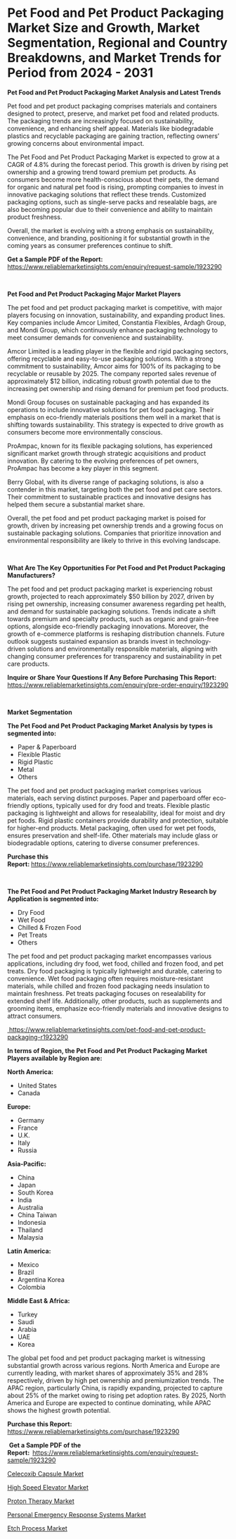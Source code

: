<p><h1>Pet Food and Pet Product Packaging Market Size and Growth, Market Segmentation, Regional and Country Breakdowns, and Market Trends for Period from 2024 -  2031</h1></p><p><strong>Pet Food and Pet Product Packaging Market Analysis and Latest Trends</strong></p>
<p><p>Pet food and pet product packaging comprises materials and containers designed to protect, preserve, and market pet food and related products. The packaging trends are increasingly focused on sustainability, convenience, and enhancing shelf appeal. Materials like biodegradable plastics and recyclable packaging are gaining traction, reflecting owners’ growing concerns about environmental impact.</p><p>The Pet Food and Pet Product Packaging Market is expected to grow at a CAGR of 4.8% during the forecast period. This growth is driven by rising pet ownership and a growing trend toward premium pet products. As consumers become more health-conscious about their pets, the demand for organic and natural pet food is rising, prompting companies to invest in innovative packaging solutions that reflect these trends. Customized packaging options, such as single-serve packs and resealable bags, are also becoming popular due to their convenience and ability to maintain product freshness.</p><p>Overall, the market is evolving with a strong emphasis on sustainability, convenience, and branding, positioning it for substantial growth in the coming years as consumer preferences continue to shift.</p></p>
<p><strong>Get a Sample PDF of the Report:&nbsp;</strong> <a href="https://www.reliablemarketinsights.com/enquiry/request-sample/1923290?utm_campaign=1584&utm_medium=2&utm_source=Github&utm_content=ia&utm_term=24102024&utm_id=pet-food-and-pet-product-packaging">https://www.reliablemarketinsights.com/enquiry/request-sample/1923290</a></p>
<p>&nbsp;</p>
<p><strong>Pet Food and Pet Product Packaging Major Market Players</strong></p>
<p><p>The pet food and pet product packaging market is competitive, with major players focusing on innovation, sustainability, and expanding product lines. Key companies include Amcor Limited, Constantia Flexibles, Ardagh Group, and Mondi Group, which continuously enhance packaging technology to meet consumer demands for convenience and sustainability.</p><p>Amcor Limited is a leading player in the flexible and rigid packaging sectors, offering recyclable and easy-to-use packaging solutions. With a strong commitment to sustainability, Amcor aims for 100% of its packaging to be recyclable or reusable by 2025. The company reported sales revenue of approximately $12 billion, indicating robust growth potential due to the increasing pet ownership and rising demand for premium pet food products.</p><p>Mondi Group focuses on sustainable packaging and has expanded its operations to include innovative solutions for pet food packaging. Their emphasis on eco-friendly materials positions them well in a market that is shifting towards sustainability. This strategy is expected to drive growth as consumers become more environmentally conscious.</p><p>ProAmpac, known for its flexible packaging solutions, has experienced significant market growth through strategic acquisitions and product innovation. By catering to the evolving preferences of pet owners, ProAmpac has become a key player in this segment.</p><p>Berry Global, with its diverse range of packaging solutions, is also a contender in this market, targeting both the pet food and pet care sectors. Their commitment to sustainable practices and innovative designs has helped them secure a substantial market share.</p><p>Overall, the pet food and pet product packaging market is poised for growth, driven by increasing pet ownership trends and a growing focus on sustainable packaging solutions. Companies that prioritize innovation and environmental responsibility are likely to thrive in this evolving landscape.</p></p>
<p>&nbsp;</p>
<p><strong>What Are The Key Opportunities For Pet Food and Pet Product Packaging Manufacturers?</strong></p>
<p><p>The pet food and pet product packaging market is experiencing robust growth, projected to reach approximately $50 billion by 2027, driven by rising pet ownership, increasing consumer awareness regarding pet health, and demand for sustainable packaging solutions. Trends indicate a shift towards premium and specialty products, such as organic and grain-free options, alongside eco-friendly packaging innovations. Moreover, the growth of e-commerce platforms is reshaping distribution channels. Future outlook suggests sustained expansion as brands invest in technology-driven solutions and environmentally responsible materials, aligning with changing consumer preferences for transparency and sustainability in pet care products.</p></p>
<p><strong>Inquire or Share Your Questions If Any Before Purchasing This Report:</strong> <a href="https://www.reliablemarketinsights.com/enquiry/pre-order-enquiry/1923290?utm_campaign=1584&utm_medium=2&utm_source=Github&utm_content=ia&utm_term=24102024&utm_id=pet-food-and-pet-product-packaging">https://www.reliablemarketinsights.com/enquiry/pre-order-enquiry/1923290</a></p>
<p>&nbsp;</p>
<p><strong>Market Segmentation</strong></p>
<p><strong>The Pet Food and Pet Product Packaging Market Analysis by types is segmented into:</strong></p>
<p><ul><li>Paper & Paperboard</li><li>Flexible Plastic</li><li>Rigid Plastic</li><li>Metal</li><li>Others</li></ul></p>
<p><p>The pet food and pet product packaging market comprises various materials, each serving distinct purposes. Paper and paperboard offer eco-friendly options, typically used for dry food and treats. Flexible plastic packaging is lightweight and allows for resealability, ideal for moist and dry pet foods. Rigid plastic containers provide durability and protection, suitable for higher-end products. Metal packaging, often used for wet pet foods, ensures preservation and shelf-life. Other materials may include glass or biodegradable options, catering to diverse consumer preferences.</p></p>
<p><strong>Purchase this Report:&nbsp;</strong><a href="https://www.reliablemarketinsights.com/purchase/1923290?utm_campaign=1584&utm_medium=2&utm_source=Github&utm_content=ia&utm_term=24102024&utm_id=pet-food-and-pet-product-packaging">https://www.reliablemarketinsights.com/purchase/1923290</a></p>
<p>&nbsp;</p>
<p><strong>The Pet Food and Pet Product Packaging Market Industry Research by Application is segmented into:</strong></p>
<p><ul><li>Dry Food</li><li>Wet Food</li><li>Chilled & Frozen Food</li><li>Pet Treats</li><li>Others</li></ul></p>
<p><p>The pet food and pet product packaging market encompasses various applications, including dry food, wet food, chilled and frozen food, and pet treats. Dry food packaging is typically lightweight and durable, catering to convenience. Wet food packaging often requires moisture-resistant materials, while chilled and frozen food packaging needs insulation to maintain freshness. Pet treats packaging focuses on resealability for extended shelf life. Additionally, other products, such as supplements and grooming items, emphasize eco-friendly materials and innovative designs to attract consumers.</p></p>
<p><a href="https://www.reliablemarketinsights.com/pet-food-and-pet-product-packaging-r1923290?utm_campaign=1584&utm_medium=2&utm_source=Github&utm_content=ia&utm_term=24102024&utm_id=pet-food-and-pet-product-packaging">&nbsp;https://www.reliablemarketinsights.com/pet-food-and-pet-product-packaging-r1923290</a></p>
<p><strong>In terms of Region, the Pet Food and Pet Product Packaging Market Players available by Region are:</strong></p>
<p>
    <p> <strong> North America: </strong>
        <ul>
            <li>United States</li>
            <li>Canada</li>
        </ul>
        </p> 
    <p> <strong> Europe: </strong>
        <ul>
            <li>Germany</li>
            <li>France</li>
            <li>U.K.</li>
            <li>Italy</li>
            <li>Russia</li>
        </ul>
        </p> 
    <p> <strong> Asia-Pacific: </strong>
        <ul>
            <li>China</li>
            <li>Japan</li>
            <li>South Korea</li>
            <li>India</li>
            <li>Australia</li>
            <li>China Taiwan</li>
            <li>Indonesia</li>
            <li>Thailand</li>
            <li>Malaysia</li>
        </ul>
        </p> 
    <p> <strong> Latin America: </strong>
        <ul>
            <li>Mexico</li>
            <li>Brazil</li>
            <li>Argentina Korea</li>
            <li>Colombia</li>
        </ul>
        </p> 
    <p> <strong> Middle East & Africa: </strong>
        <ul>
            <li>Turkey</li>
            <li>Saudi</li>
            <li>Arabia</li>
            <li>UAE</li>
            <li>Korea</li>
        </ul>
    </p>
    </p>
<p><p>The global pet food and pet product packaging market is witnessing substantial growth across various regions. North America and Europe are currently leading, with market shares of approximately 35% and 28% respectively, driven by high pet ownership and premiumization trends. The APAC region, particularly China, is rapidly expanding, projected to capture about 25% of the market owing to rising pet adoption rates. By 2025, North America and Europe are expected to continue dominating, while APAC shows the highest growth potential.</p></p>
<p><strong>Purchase this Report: </strong><a href="https://www.reliablemarketinsights.com/purchase/1923290?utm_campaign=1584&utm_medium=2&utm_source=Github&utm_content=ia&utm_term=24102024&utm_id=pet-food-and-pet-product-packaging">https://www.reliablemarketinsights.com/purchase/1923290</a></p>
<p>&nbsp;<strong>Get a Sample PDF of the Report:&nbsp;&nbsp;</strong><a href="https://www.reliablemarketinsights.com/enquiry/request-sample/1923290?utm_campaign=1584&utm_medium=2&utm_source=Github&utm_content=ia&utm_term=24102024&utm_id=pet-food-and-pet-product-packaging">https://www.reliablemarketinsights.com/enquiry/request-sample/1923290</a></p>
<p><strong></strong></p>
<p><p><a href="https://www.linkedin.com/pulse/celecoxib-capsule-market-investigation-industry-evolution-forecast-z4gdf?utm_campaign=1584&utm_medium=2&utm_source=Github&utm_content=ia&utm_term=24102024&utm_id=pet-food-and-pet-product-packaging">Celecoxib Capsule Market</a></p><p><a href="https://www.linkedin.com/pulse/high-speed-elevator-market-global-regional-analysis-focus-rmile?utm_campaign=1584&utm_medium=2&utm_source=Github&utm_content=ia&utm_term=24102024&utm_id=pet-food-and-pet-product-packaging">High Speed Elevator Market</a></p><p><a href="https://www.linkedin.com/pulse/global-proton-therapy-market-opportunities-forecast-period-nyhle?utm_campaign=1584&utm_medium=2&utm_source=Github&utm_content=ia&utm_term=24102024&utm_id=pet-food-and-pet-product-packaging">Proton Therapy Market</a></p><p><a href="https://www.linkedin.com/pulse/personal-emergency-response-systems-ecosystem-mapping-pzrge?utm_campaign=1584&utm_medium=2&utm_source=Github&utm_content=ia&utm_term=24102024&utm_id=pet-food-and-pet-product-packaging">Personal Emergency Response Systems Market</a></p><p><a href="https://www.linkedin.com/pulse/etch-process-market-size-share-analysis-growth-trends-forecasts-wvmhe?utm_campaign=1584&utm_medium=2&utm_source=Github&utm_content=ia&utm_term=24102024&utm_id=pet-food-and-pet-product-packaging">Etch Process Market</a></p></p>